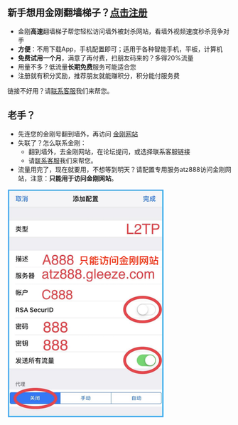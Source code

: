 ## 新手想用金刚翻墙梯子？[点击注册](https://myfasttrack.org/midman/testfm.php)
* 金刚**高速**翻墙梯子帮您轻松访问墙外被封杀网站，看墙外视频速度秒杀竞争对手
* **方便**：不用下载App，手机配置即可；适用于各种智能手机，平板，计算机	
* **免费试用一个月**，满意了再付费，扫朋友码来的？多得20%流量
* 用量不多？低流量**长期免费**服务可能适合您
* 注册就有积分奖励，推荐朋友就能赚积分，积分能付服务费

链接不好用？请[联系客服](mailto:cs@a2zitpro.com)我们来帮您。
## 老手？
* 先连您的金刚号翻到墙外，再访问 [金刚网站](https://atozitpro.net/zh)   
* 失联了？怎么联系金刚：
  * 翻到墙外，去金刚网站，在论坛提问，或选择联系客服链接
  * 请[联系客服](mailto:cs@a2zitpro.com)我们来帮您。
* 流量用完了，现在就要用，不想等到明天？请配置专用服务atz888访问金刚网站，注意：**只能用于访问金刚网站**。

![athird](888.png) 
